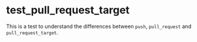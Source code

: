 test_pull_request_target
========================


This is a test to understand the differences between `push`, `pull_request` and
`pull_request_target`.
